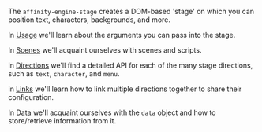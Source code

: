 The `affinity-engine-stage` creates a DOM-based 'stage' on which you can position text, characters, backgrounds, and more.

In [Usage](#/api/stage/usage) we'll learn about the arguments you can pass into the stage.

In [Scenes](#/api/stage/scenes) we'll acquaint ourselves with scenes and scripts.

in [Directions](#/api/stage/directions) we'll find a detailed API for each of the many stage directions, such as `text`, `character`, and `menu`.

in [Links](#/api/stage/links) we'll learn how to link multiple directions together to share their configuration.

In [Data](#/api/stage/data) we'll acquaint ourselves with the `data` object and how to store/retrieve information from it.
